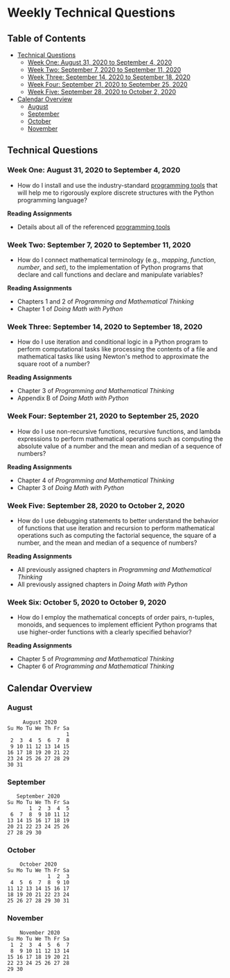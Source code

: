 # Weekly Technical Questions

## Table of Contents

* [Technical Questions](#technical-questions)
  + [Week One: August 31, 2020 to September 4, 2020](#week-one-august-31-2020-to-september-4-2020)
  + [Week Two: September 7, 2020 to September 11, 2020](#week-two-september-7-2020-to-september-11-2020)
  + [Week Three: September 14, 2020 to September 18, 2020](#week-two-september-14-2020-to-september-18-2020)
  + [Week Four: September 21, 2020 to September 25, 2020](#week-four-september-21-2020-to-september-25-2020)
  + [Week Five: September 28, 2020 to October 2, 2020](#week-five-september-28-2020-to-october-2-2020)
* [Calendar Overview](#calendar-overview)
  + [August](#august)
  + [September](#september)
  + [October](#october)
  + [November](#november)

## Technical Questions

### Week One: August 31, 2020 to September 4, 2020

- How do I install and use the industry-standard [programming
  tools](../tools/programming-tools.md) that will help me to rigorously
  explore discrete structures with the Python programming language?

**Reading Assignments**

- Details about all of the referenced [programming tools](../tools/programming-tools.md)

### Week Two: September 7, 2020 to September 11, 2020

- How do I connect mathematical terminology (e.g., *mapping*, *function*,
  *number*, and *set*), to the implementation of Python programs that declare
  and call functions and declare and manipulate variables?

**Reading Assignments**

- Chapters 1 and 2 of *Programming and Mathematical Thinking*
- Chapter 1 of *Doing Math with Python*

### Week Three: September 14, 2020 to September 18, 2020

- How do I use iteration and conditional logic in a Python program to perform
  computational tasks like processing the contents of a file and mathematical
  tasks like using Newton's method to approximate the square root of a number?

**Reading Assignments**

- Chapter 3 of *Programming and Mathematical Thinking*
- Appendix B of *Doing Math with Python*

### Week Four: September 21, 2020 to September 25, 2020

- How do I use non-recursive functions, recursive functions, and lambda
  expressions to perform mathematical operations such as computing the absolute
  value of a number and the mean and median of a sequence of numbers?

**Reading Assignments**

- Chapter 4 of *Programming and Mathematical Thinking*
- Chapter 3 of *Doing Math with Python*

### Week Five: September 28, 2020 to October 2, 2020

- How do I use debugging statements to better understand the behavior of
  functions that use iteration and recursion to perform mathematical operations
  such as computing the factorial sequence, the square of a number, and the
  mean and median of a sequence of numbers?

**Reading Assignments**

- All previously assigned chapters in *Programming and Mathematical Thinking*
- All previously assigned chapters in *Doing Math with Python*

### Week Six: October 5, 2020 to October 9, 2020

- How do I employ the mathematical concepts of order pairs, n-tuples, monoids,
  and sequences to implement efficient Python programs that use higher-order
  functions with a clearly specified behavior?

**Reading Assignments**

- Chapter 5 of *Programming and Mathematical Thinking*
- Chapter 6 of *Programming and Mathematical Thinking*

## Calendar Overview

### August

```
     August 2020
Su Mo Tu We Th Fr Sa
                   1
 2  3  4  5  6  7  8
 9 10 11 12 13 14 15
16 17 18 19 20 21 22
23 24 25 26 27 28 29
30 31
```

### September

```
   September 2020
Su Mo Tu We Th Fr Sa
       1  2  3  4  5
 6  7  8  9 10 11 12
13 14 15 16 17 18 19
20 21 22 23 24 25 26
27 28 29 30
```

### October

```
    October 2020
Su Mo Tu We Th Fr Sa
             1  2  3
 4  5  6  7  8  9 10
11 12 13 14 15 16 17
18 19 20 21 22 23 24
25 26 27 28 29 30 31

```

### November

```
    November 2020
Su Mo Tu We Th Fr Sa
 1  2  3  4  5  6  7
 8  9 10 11 12 13 14
15 16 17 18 19 20 21
22 23 24 25 26 27 28
29 30
```
